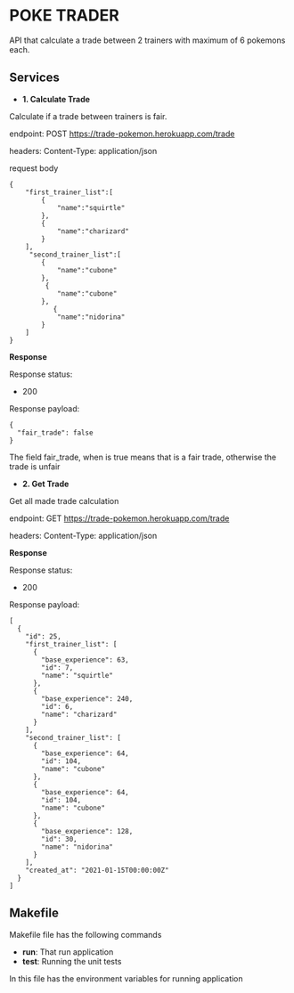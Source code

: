 # POKE TRADER

API that calculate a trade between 2 trainers with maximum of 6 pokemons each. 

## Services

- **1. Calculate Trade**

Calculate if a trade between trainers is fair. 

endpoint: POST https://trade-pokemon.herokuapp.com/trade

headers: Content-Type: application/json

request body

```
{
    "first_trainer_list":[
        {
            "name":"squirtle"
        },
        {
            "name":"charizard"
        }
    ],
     "second_trainer_list":[
        {
            "name":"cubone"
        },
         {
            "name":"cubone"
        },
           {
            "name":"nidorina"
        }
    ]
}
```

**Response**

Response status: 
- 200 

Response payload:

``` 
{
  "fair_trade": false
}
```

The field fair_trade, when is true means that is a fair trade, otherwise the trade is unfair


- **2. Get Trade**


Get all made trade calculation

endpoint: GET https://trade-pokemon.herokuapp.com/trade

headers: Content-Type: application/json


**Response**

Response status: 
- 200 

Response payload:

```
[
  {
    "id": 25,
    "first_trainer_list": [
      {
        "base_experience": 63,
        "id": 7,
        "name": "squirtle"
      },
      {
        "base_experience": 240,
        "id": 6,
        "name": "charizard"
      }
    ],
    "second_trainer_list": [
      {
        "base_experience": 64,
        "id": 104,
        "name": "cubone"
      },
      {
        "base_experience": 64,
        "id": 104,
        "name": "cubone"
      },
      {
        "base_experience": 128,
        "id": 30,
        "name": "nidorina"
      }
    ],
    "created_at": "2021-01-15T00:00:00Z"
  }
]
```

## Makefile

Makefile file has the following commands

- **run**: That run application
- **test**: Running the unit tests


In this file has the environment variables for running application

